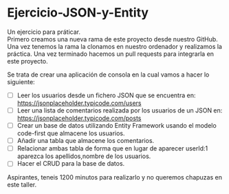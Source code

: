 # Ejercicio-JSON-y-Entity
Un ejercicio para práticar.  
Primero creamos una nueva rama de este proyecto desde nuestro GitHub. Una vez tenemos la rama la clonamos en nuestro ordenador y realizamos la práctica.
Una vez terminado hacemos un pull requests para integrarla en este proyecto.  
  
Se trata de crear una aplicación de consola en la cual vamos a  hacer lo siguiente:  
- [ ] Leer los usuarios desde un fichero JSON que se encuentra en: 
https://jsonplaceholder.typicode.com/users  
- [ ] Leer una lista de comentarios realizada por los usuarios de un JSON en: https://jsonplaceholder.typicode.com/posts 
- [ ] Crear un base de datos utilizando Entity Framework usando el modelo code-first que almacene los usuarios.
- [ ] Añadir una tabla que almacene los comentarios.
- [ ] Relacionar ambas tabla de forma que en lugar de aparecer userId:1 aparezca los apellidos,nombre de los usuarios.
- [ ] Hacer el CRUD para la base de datos.  

Aspirantes, teneis  1200 minutos para realizarlo y no queremos chapuzas en este taller.
